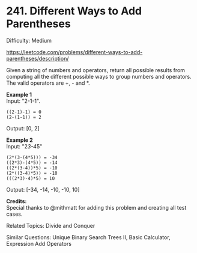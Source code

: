 # 241. Different Ways to Add Parentheses

Difficulty: Medium

https://leetcode.com/problems/different-ways-to-add-parentheses/description/

Given a string of numbers and operators, return all possible results from computing all the different possible ways to group numbers and operators. The valid operators are +, - and *.

**Example 1**  
Input: "2-1-1".
```
((2-1)-1) = 0
(2-(1-1)) = 2
```
Output: [0, 2]


**Example 2**  
Input: "2*3-4*5"
```
(2*(3-(4*5))) = -34
((2*3)-(4*5)) = -14
((2*(3-4))*5) = -10
(2*((3-4)*5)) = -10
(((2*3)-4)*5) = 10
```
Output: [-34, -14, -10, -10, 10]

**Credits:**  
Special thanks to @mithmatt for adding this problem and creating all test cases.

Related Topics: Divide and Conquer

Similar Questions: Unique Binary Search Trees II, Basic Calculator, Expression Add Operators
